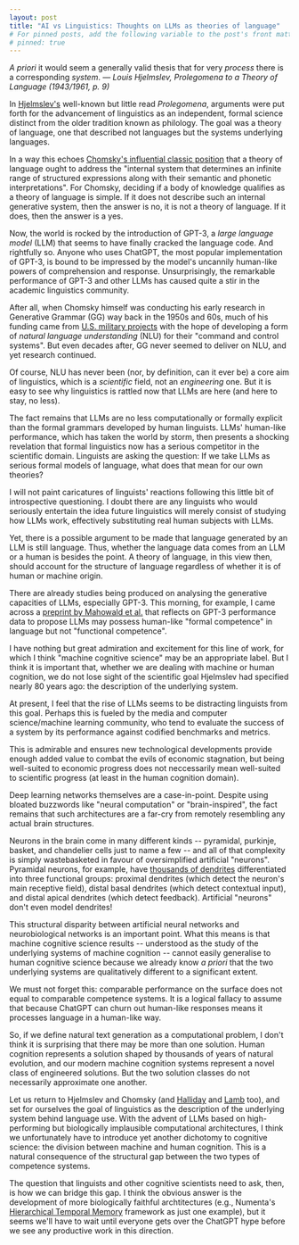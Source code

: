 ```yaml
---
layout: post
title: "AI vs Linguistics: Thoughts on LLMs as theories of language"
# For pinned posts, add the following variable to the post's front matter:
# pinned: true
---
```

<!--
<div class="message">
  <i>A priori</i> it would seem a generally valid thesis that for very <i>process</i> there is a corresponding <i>system</i>... It must be assumed that any process can be analyzed into a limited number of elements recurring in various combinations. Then... it should be possible to order these elements into classes according to their <b>possibilities of combination</b>. And it should be further possible to set up a <b>general and exhaustive calculus of the possible combinations</b>.
  <cite>— Louis Hjelmslev, Prolegomena to a Theory of Language (1943/1961, p. 9)</cite>
</div>
-->

<div class="message">
  <i>A priori</i> it would seem a generally valid thesis that for very <i>process</i> there is a corresponding <i>system</i>.
  <cite>— Louis Hjelmslev, Prolegomena to a Theory of Language (1943/1961, p. 9)</cite>
</div>

In <a href="https://en.wikipedia.org/wiki/Louis_Hjelmslev">Hjelmslev's</a> well-known but little read <i>Prolegomena</i>, arguments were put forth for the advancement of linguistics as an independent, formal science distinct from the older tradition known as philology. The goal was a theory of language, one that described not languages but the systems underlying languages. 

In a way this echoes <a href="https://www.persee.fr/doc/intel_0769-4113_2011_num_56_2_1146">Chomsky's influential classic position</a> that a theory of language ought to address the "internal system that determines an infinite range of structured expressions along with their semantic and phonetic interpretations". For Chomsky, deciding if a body of knowledge qualifies as a theory of language is simple. If it does not describe such an internal generative system, then the answer is no, it is not a theory of language. If it does, then the answer is a yes.

Now, the world is rocked by the introduction of GPT-3, a <i>large language model</i> (LLM) that seems to have finally cracked the language code. And rightfully so. Anyone who uses ChatGPT, the most popular implementation of GPT-3, is bound to be impressed by the model's uncannily human-like powers of comprehension and response. Unsurprisingly, the remarkable performance of GPT-3 and other LLMs has caused quite a stir in the academic linguistics community. 

After all, when Chomsky himself was conducting his early research in Generative Grammar (GG) way back in the 1950s and 60s, much of his funding came from <a href="https://www.opendemocracy.net/en/chomsky-s-choice-how-noam-chomsky-s-early-military-work-led-to-life-of-campaigning-agai/">U.S. military projects</a> with the hope of developing a form of <i>natural language understanding</i> (NLU) for their "command and control systems". But even decades after, GG never seemed to deliver on NLU, and yet research continued. 

Of course, NLU has never been (nor, by definition, can it ever be) a core aim of linguistics, which is a <i>scientific</i> field, not an <i>engineering</i> one. But it is easy to see why linguistics is rattled now that LLMs are here (and here to stay, no less). 

The fact remains that LLMs are no less computationally or formally explicit than the formal grammars developed by human linguists. LLMs' human-like performance, which has taken the world by storm, then presents a shocking revelation that formal linguistics now has a serious competitor in the scientific domain. Linguists are asking the question: If we take LLMs as serious formal models of language, what does that mean for our own theories?

I will not paint caricatures of linguists' reactions following this little bit of introspective questioning. I doubt there are any linguists who would seriously entertain the idea future linguistics will merely consist of studying how LLMs work, effectively substituting real human subjects with LLMs. 

Yet, there is a possible argument to be made that language generated by an LLM is still language. Thus, whether the language data comes from an LLM or a human is besides the point. A theory of language, in this view then, should account for the structure of language regardless of whether it is of human or machine origin.

There are already studies being produced on analysing the generative capacities of LLMs, especially GPT-3. This morning, for example, I came across a <a href="https://www.researchgate.net/publication/367217861_Dissociating_language_and_thought_in_large_language_models_a_cognitive_perspective">preprint by Mahowald et al.</a> that reflects on GPT-3 performance data to propose LLMs may possess human-like "formal competence" in language but not "functional competence". 

I have nothing but great admiration and excitement for this line of work, for which I think "machine cognitive science" may be an appropriate label. But I think it is important that, whether we are dealing with machine or human cognition, we do not lose sight of the scientific goal Hjelmslev had specified nearly 80 years ago: the description of the underlying system.

At present, I feel that the rise of LLMs seems to be distracting linguists from this goal. Perhaps this is fueled by the media and computer science/machine learning community, who tend to evaluate the success of a system by its performance against codified benchmarks and metrics. 

This is admirable and ensures new technological developments provide enough added value to combat the evils of economic stagnation, but being well-suited to economic progress does not neccessarily mean well-suited to scientific progress (at least in the human cognition domain).

Deep learning networks themselves are a case-in-point. Despite using bloated buzzwords like "neural computation" or "brain-inspired", the fact remains that such architectures are a far-cry from remotely resembling any actual brain structures. 

Neurons in the brain come in many different kinds -- pyramidal, purkinje, basket, and chandelier cells just to name a few -- and all of that complexity is simply wastebasketed in favour of oversimplified artificial "neurons". Pyramidal neurons, for example, have <a href="https://www.frontiersin.org/articles/10.3389/fncir.2016.00023/full">thousands of dendrites</a> differentiated into three functional groups: proximal dendrites (which detect the neuron's main receptive field), distal basal dendrites (which detect contextual input), and distal apical dendrites (which detect feedback). Artificial "neurons" don't even model dendrites!

This structural disparity between artificial neural networks and neurobiological networks is an important point. What this means is that machine cognitive science results -- understood as the study of the underlying systems of machine cognition -- cannot easily generalise to human cognitive science because we already know <i>a priori</i> that the two underlying systems are qualitatively different to a significant extent.

We must not forget this: comparable performance on the surface does not equal to comparable competence systems. It is a logical fallacy to assume that because ChatGPT can churn out human-like responses means it processes language in a human-like way. 

So, if we define natural text generation as a computational problem, I don't think it is surprising that there may be more than one solution. Human cognition represents a solution shaped by thousands of years of natural evolution, and our modern machine cognition systems represent a novel class of engineered solutions. But the two solution classes do not necessarily approximate one another.

Let us return to Hjelmslev and Chomsky (and <a href="https://en.wikipedia.org/wiki/Michael_Halliday">Halliday</a> and <a href="https://en.wikipedia.org/wiki/Sydney_Lamb">Lamb</a> too), and set for ourselves the goal of linguistics as the description of the underlying system behind language use. With the advent of LLMs based on high-performing but biologically implausible computational architectures, I think we unfortunately have to introduce yet another dichotomy to cognitive science: the division between machine and human cognition. This is a natural consequence of the structural gap between the two types of competence systems. 

The question that linguists and other cognitive scientists need to ask, then, is how we can bridge this gap. I think the obvious answer is the development of more biologically faithful archtitectures (e.g., Numenta's <a href="https://www.numenta.com/blog/2019/10/24/machine-learning-guide-to-htm/">Hierarchical Temporal Memory</a> framework as just one example), but it seems we'll have to wait until everyone gets over the ChatGPT hype before we see any productive work in this direction.
